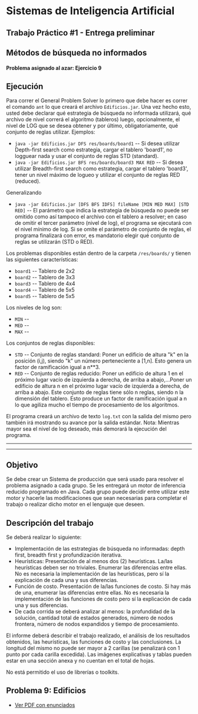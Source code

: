 Sistemas de Inteligencia Artificial
===================================

## Trabajo Práctico #1 - Entrega preliminar
## Métodos de búsqueda no informados

#### Problema asignado al azar: Ejercicio 9

Ejecución
---------

Para correr el General Problem Solver lo primero que debe hacer es correr el comando `ant` lo que creará el archivo `Edificios.jar`. Una vez hecho esto, usted debe declarar qué estrategia de búsqueda no informada utilizará, qué archivo de nivel correrá el algoritmo (tableros) luego, opcionalmente, el nivel de LOG que se desea obtener y por último, obligatoriamente, qué conjunto de reglas utilizar. Ejemplos:

* `java -jar Edificios.jar DFS res/boards/board1` -- Si desea utilizar Depth-first search como estrategia, cargar el tablero 'board1', no logguear nada y usar el conjunto de reglas STD (standard).
* `java -jar Edificios.jar BFS res/boards/board3 MAX RED` -- Si desea utilizar Breadth-first search como estrategia, cargar el tablero 'board3', tener un nivel máximo de logueo y utilizar el conjunto de reglas RED (reduced).

Generalizando

* `java -jar Edificios.jar [DFS BFS IDFS] fileName [MIN MED MAX] [STD RED]` -- El parámetro que indica la estrategia de búsqueda no puede ser omitido como así tampoco el archivo con el tablero a resolver; en caso de omitir el tercer parámetro (nivel de log), el programa se ejecutará con el nivel mínimo de log. Si se omite el parámetro de conjunto de reglas, el programa finalizará con error, es mandatorio elegir qué conjunto de reglas se utilizarán (STD o RED).

Los problemas disponibles están dentro de la carpeta `/res/boards/` y tienen las siguientes características:

* `board1` -- Tablero de 2x2 
* `board2` -- Tablero de 3x3 
* `board3` -- Tablero de 4x4 
* `board4` -- Tablero de 5x5 
* `board5` -- Tablero de 5x5 

Los niveles de log son:

* `MIN` -- 
* `MED` -- 
* `MAX` -- 

Los conjuntos de reglas disponibles:

* `STD` -- Conjunto de reglas standard: Poner un edificio de altura "k" en la posición (i,j), siendo "k" un número perteneciente a [1,n]. Esto genera un factor de ramificación igual a n**3. 
* `RED` -- Conjunto de reglas reducido: Poner un edificio de altura 1 en el próximo lugar vacío de izquierda a derecha, de arriba a abajo,...Poner un edificio de altura n en el próximo lugar vacío de izquierda a derecha, de arriba a abajo. Este conjunto de reglas tiene sólo n reglas, siendo n la dimensión del tablero. Esto produce un factor de ramificación igual a n lo que agiliza mucho el tiempo de procesamiento de los algoritmos.


El programa creará un archivo de texto `log.txt` con la salida del mismo pero también irá mostrando su avance por la salida estándar. 
Nota: Mientras mayor sea el nivel de log deseado, más demorará la ejecución del programa.


____________________________
____________________________

Objetivo
--------

Se debe crear un Sistema de producción que será usado para resolver el problema asignado a cada grupo.
Se les entregará un motor de inferencia reducido programado en Java. Cada grupo puede decidir entre utilizar este motor y hacerle las modificaciones que sean necesarias para completar el trabajo o realizar dicho motor en el lenguaje que deseen.

Descripción del trabajo
-----------------------

Se deberá realizar lo siguiente:

* Implementación de las estrategias de búsqueda no informadas: depth first, breadth first y profundización iterativa.
* Heurísticas: Presentación de al menos dos (2) heurísticas. La/las heurísticas deben ser no triviales. Enumerar las diferencias entre ellas. No es necesaria la implementación de las heurísticas, pero sí la explicación de cada una y sus diferencias.
* Función de costo. Presentación de la/las funciones de costo. Si hay más de una, enumerar las diferencias entre ellas. No es necesaria la implementación de las funciones de costo pero sí la explicación de cada una y sus diferencias.
* De cada corrida se deberá analizar al menos: la profundidad de la solución, cantidad total de estados generados, número de nodos frontera, número de nodos expandidos y tiempo de procesamiento.

El informe deberá describir el trabajo realizado, el análisis de los resultados obtenidos, las heurísticas, las funciones de costo y las conclusiones. La longitud del mismo no puede ser mayor a 2 carillas (se penalizará con 1 punto por cada carilla excedida). Las imágenes explicativas y tablas pueden estar en una sección anexa y no cuentan en el total de hojas.

No está permitido el uso de librerías o toolkits.

Problema 9: Edificios
---------------------

+ [Ver PDF con enunciados](./TPE_pre1/doc/TPE1%20-%20Entrega%20preliminar%201.pdf?raw=true)






